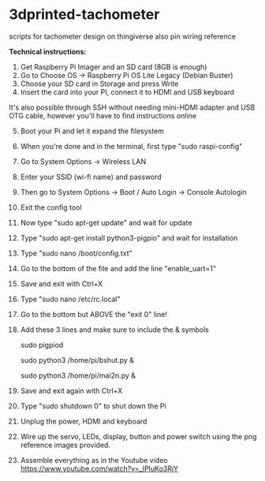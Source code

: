 # 3dprinted-tachometer
 scripts for tachometer design on thingiverse
 also pin wiring reference
 
 **Technical instructions:**
 
1. Get Raspberry Pi Imager and an SD card (8GB is enough)
2. Go to Choose OS -> Raspberry Pi OS Lite Legacy (Debian Buster)
3. Choose your SD card in Storage and press Write
4. Insert the card into your PI, connect it to HDMI and USB keyboard

It's also possible through SSH without needing mini-HDMI adapter and USB OTG cable, however you'll have to find instructions online

5. Boot your Pi and let it expand the filesystem
6. When you're done and in the terminal, first type "sudo raspi-config"
7. Go to System Options -> Wireless LAN
8. Enter your SSID (wi-fi name) and password
9. Then go to System Options -> Boot / Auto Login -> Console Autologin
10. Exit the config tool
11. Now type "sudo apt-get update" and wait for update
12. Type "sudo apt-get install python3-pigpio" and wait for installation
13. Type "sudo nano /boot/config.txt"
14. Go to the bottom of the file and add the line "enable_uart=1"
15. Save and exit with Ctrl+X
16. Type "sudo nano /etc/rc.local"
17. Go to the bottom but ABOVE the "exit 0" line!
18. Add these 3 lines and make sure to include the & symbols

    sudo pigpiod
    
    sudo python3 /home/pi/bshut.py &
    
    sudo python3 /home/pi/mai2n.py &
    

19. Save and exit again with Ctrl+X
20. Type "sudo shutdown 0" to shut down the Pi
21. Unplug the power, HDMI and keyboard
22. Wire up the servo, LEDs, display, button and power switch using the png reference images provided.
22. Assemble everything as in the Youtube video
https://www.youtube.com/watch?v=_IPluKo3RjY
